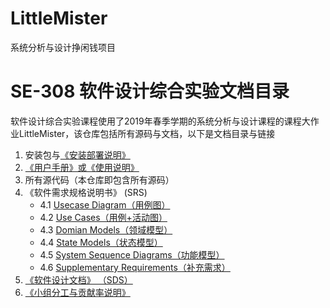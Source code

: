 # LittleMister
系统分析与设计挣闲钱项目

# SE-308 软件设计综合实验文档目录
软件设计综合实验课程使用了2019年春季学期的系统分析与设计课程的课程大作业LittleMister，该仓库包括所有源码与文档，以下是文档目录与链接  
1. 安装包与[《安装部署说明》]()
2. [《用户手册》或《使用说明》](Documents/Instructions.md)
3. 所有源代码（本仓库即包含所有源码）
4. 《软件需求规格说明书》 (SRS)
    * 4.1 [Usecase Diagram（用例图）]()
    * 4.2 [Use Cases（用例+活动图）]()
    * 4.3 [Domian Models（领域模型）]()
    * 4.4 [State Models（状态模型）]()
    * 4.5 [System Sequence Diagrams（功能模型）]()
    * 4.6 [Supplementary Requirements（补充需求）]()
5. [《软件设计文档》 （SDS）](Documents/SoftwareDesign.md)
6. [《小组分工与贡献率说明》]()
